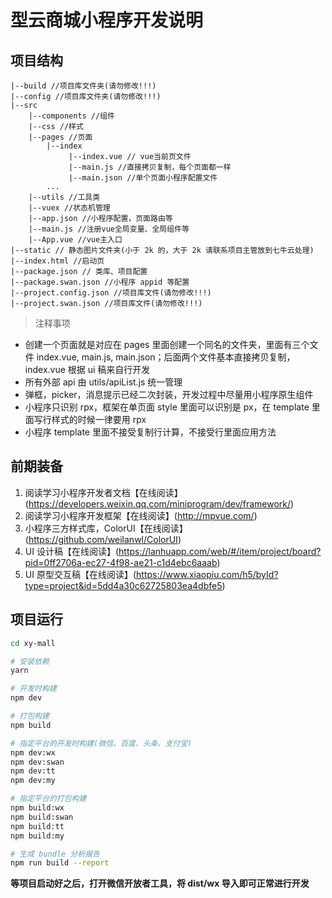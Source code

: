 # 型云商城小程序开发说明

## 项目结构

```
|--build //项目库文件夹(请勿修改!!!)
|--config //项目库文件夹(请勿修改!!!)
|--src
    |--components //组件
    |--css //样式
    |--pages //页面
        |--index
             |--index.vue // vue当前页文件
             |--main.js //直接拷贝复制，每个页面都一样
             |--main.json //单个页面小程序配置文件
        ...
    |--utils //工具类
    |--vuex //状态机管理
    |--app.json //小程序配置，页面路由等
    |--main.js //注册vue全局变量、全局组件等
    |--App.vue //vue主入口
|--static // 静态图片文件夹(小于 2k 的，大于 2k 请联系项目主管放到七牛云处理)
|--index.html //启动页
|--package.json // 类库、项目配置
|--package.swan.json //小程序 appid 等配置
|--project.config.json //项目库文件(请勿修改!!!)
|--project.swan.json //项目库文件(请勿修改!!!)
```

> 注释事项

* 创建一个页面就是对应在 pages 里面创建一个同名的文件夹，里面有三个文件 index.vue, main.js, main.json；后面两个文件基本直接拷贝复制，index.vue 根据 ui 稿来自行开发
* 所有外部 api 由 utils/apiList.js 统一管理
* 弹框，picker，消息提示已经二次封装，开发过程中尽量用小程序原生组件
* 小程序只识别 rpx，框架在单页面 style 里面可以识别是 px，在 template 里面写行样式的时候一律要用 rpx
* 小程序 template 里面不接受复制行计算，不接受行里面应用方法

## 前期装备

1.  阅读学习小程序开发者文档【在线阅读】(https://developers.weixin.qq.com/miniprogram/dev/framework/)
2.  阅读学习小程序开发框架【在线阅读】(http://mpvue.com/)
3.  小程序三方样式库，ColorUI【在线阅读】(https://github.com/weilanwl/ColorUI)
4.  UI 设计稿【在线阅读】(https://lanhuapp.com/web/#/item/project/board?pid=0ff2706a-ec27-4f98-ae21-c1d4ebc6aaab)
5.  UI 原型交互稿【在线阅读】(https://www.xiaopiu.com/h5/byId?type=project&id=5dd4a30c62725803ea4dbfe5)

## 项目运行

```bash
cd xy-mall

# 安装依赖
yarn

# 开发时构建
npm dev

# 打包构建
npm build

# 指定平台的开发时构建(微信、百度、头条、支付宝)
npm dev:wx
npm dev:swan
npm dev:tt
npm dev:my

# 指定平台的打包构建
npm build:wx
npm build:swan
npm build:tt
npm build:my

# 生成 bundle 分析报告
npm run build --report
```

**等项目启动好之后，打开微信开放者工具，将 dist/wx 导入即可正常进行开发**
